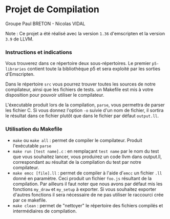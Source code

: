 # Projet de Compilation
Groupe Paul BRETON - Nicolas VIDAL

Note : Ce projet a été réalisé avec la version `1.36` d'emscripten et la version `3.9` de LLVM.


### Instructions et indications

Vous trouverez dans ce répertoire deux sous-répertoires. Le premier `p5-libraries`
contient toute la bibliothèque p5 et sera exploité par les sorties d'Emscripten.

Dans le répertoire `src` vous pourrez trouver toutes les sources de notre compilateur,
ainsi que les fichiers de tests. un Makefile est mis à votre disposition pour pouvoir
utiliser le compilateur.

L'éxecutable produit lors de la compilation, `parse`, vous permettra de parser les fichier C. Si vous donnez l'option
`-o` suivie d'un nom de fichier, il sortira le résultat dans ce fichier plutôt que dans le fichier par défaut `output.ll`.

### Utilisation du Makefile

- `make` ou `make all` : permet de compiler le compilateur. Produit l'exécutable `parse`
- `make run [test name].c` : en remplaçant `test name` par le nom du test que vous souhaitez lancer,
vous produirez un code llvm dans output.ll, correspondant au résultat de la compilation du test par notre compilateur.
- `make emcc [file].ll` : permet de compiler à l'aide d'`emcc` un fichier `.ll` donné en paramètre. Ceci produit un fichier `foo.js` résultant de la compilation.
 Par ailleurs il faut noter que nous avons par défaut mis les fonctions `my_draw` et `my_setup` à exporter. Si vous souhaitez
 exporter d'autres fonctions il sera nécessaire de ne pas utiliser le raccourci crée par ce makefile.
- `make clean` : permet de "nettoyer" le répertoire des fichiers compilés et intermédiaires de compilation.